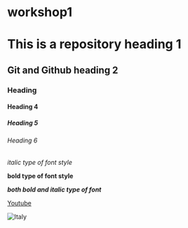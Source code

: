 # workshop1


# This is a repository heading 1
## Git and Github heading 2
### Heading 
#### Heading 4
##### Heading 5
###### Heading 6

*italic type of font style*

**bold type of font style**

***both bold and italic type of font***

[Youtube](https://www.youtube.com/)

![Italy](https://lp-cms-production.imgix.net/2021-06/The_Colosseum_Rome.jpg?auto=format&fit=crop&sharp=10&vib=20&ixlib=react-8.6.4&w=850)
